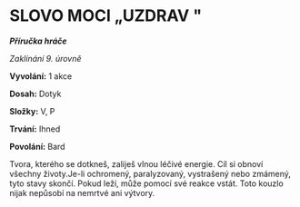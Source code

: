 # SLOVO MOCI „UZDRAV "

***Příručka hráče***

*Zaklínání 9. úrovně*

**Vyvolání:** 1 akce

**Dosah:** Dotyk

**Složky:** V, P

**Trvání:** Ihned

**Povolání:** Bard

Tvora, kterého se dotkneš, zaliješ vlnou léčivé energie. Cíl si obnoví všechny životy.Je-li ochromený, paralyzovaný, vystrašený nebo zmámený, tyto stavy skončí. Pokud leží, může pomocí své reakce vstát. Toto kouzlo nijak nepůsobí na nemrtvé ani výtvory.